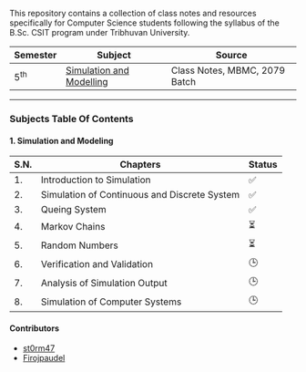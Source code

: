 This repository contains a collection of class notes and resources specifically for Computer Science students following the syllabus of the B.Sc. CSIT program under Tribhuvan University.

Semester|Subject|Source|
--------|-------|------|
|$5^\text{th}$|[Simulation and Modelling](5th%20Semester/Simulation%20and%20Modelling/Simulation&Modelling.md)|Class Notes, MBMC, 2079 Batch|


---
### Subjects Table Of Contents 

#### 1. **Simulation and Modeling**

| S.N. | Chapters | Status |
|------|----------|--------|
| 1. | Introduction to Simulation |✅| 
| 2. | Simulation of Continuous and Discrete System |✅| 
| 3. | Queing System |✅|
|4. | Markov Chains |⏳|
|5. | Random Numbers |⏳|
|6. | Verification and Validation |🕒|
|7. | Analysis of Simulation Output |🕒|
|8. | Simulation of Computer Systems |🕒| 


#### Contributors
- [st0rm47](https://github.com/st0rm47)
- [Firojpaudel](https://github.com/Firojpaudel)